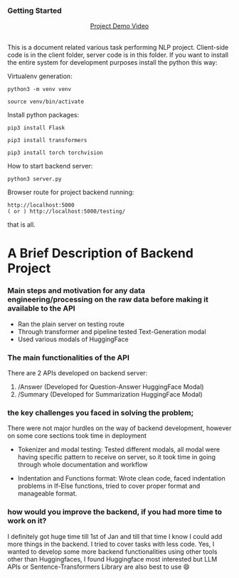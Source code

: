 ### Getting Started

<p align="center">
    <a href="https://www.loom.com/share/49ed118f275040a5b51c6bb375e3668d?sid=31f726fc-a076-4d6c-98f5-257f8f5aed99">Project Demo Video</a>
    <br /><br />
</p>

This is a document related various task performing NLP project. Client-side code is in the client folder, server code is in this folder. If you want to install the entire system for development purposes install the python this way:

Virtualenv generation:

```
python3 -m venv venv
```
```
source venv/bin/activate
```

Install python packages:
```
pip3 install Flask
```
```
pip3 install transformers
```
```
pip3 install torch torchvision
```

How to start backend server:

```
python3 server.py
```

Browser route for project backend running:

```
http://localhost:5000
( or ) http://localhost:5000/testing/
```


that is all.

# A Brief Description of Backend Project

### Main steps and motivation for any data engineering/processing on the raw data before making it available to the API

- Ran the plain server on testing route
- Through transformer and pipeline tested Text-Generation modal
- Used various modals of HuggingFace 

### The main functionalities of the API

There are 2 APIs developed on backend server: 
1. /Answer (Developed for Question-Answer HuggingFace Modal)
2. /Summary (Developed for Summarization HuggingFace Modal)


### the key challenges you faced in solving the problem;

There were not major hurdles on the way of backend development, however on some core sections took time in deployment

- Tokenizer and modal testing:
	Tested different modals, all modal were having specific pattern to receive on server, so it took time in going through whole documentation and workflow

- Indentation and Functions format:
	Wrote clean code, faced indentation problems in If-Else functions, tried to cover proper format and manageable format.

### how would you improve the backend, if you had more time to work on it?

I definitely got huge time till 1st of Jan and till that time I know I could add more things in the backend. I tried to cover tasks with less code. Yes, I wanted to develop some more backend functionalities using other tools other than Huggingfaces, I found Huggingface most interested but LLM APIs or Sentence-Transformers Library are also best to use 😄